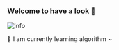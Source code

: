 ### Welcome to have a look 👋

![info](https://github-readme-stats.vercel.app/api?username=minsion&show_icons=true&count_private=true&hide=prs&theme=dark)

🔭  I am currently learning algorithm ~
<!--
Here are some ideas to get you started:

- 🔭 I’m currently working on ...
- 🌱 I’m currently learning ...
- 👯 I’m looking to collaborate on ...
- 🤔 I’m looking for help with ...
- 💬 Ask me about ...
- 📫 How to reach me: ...
- 😄 Pronouns: ...
- ⚡ Fun fact: ...
-->
